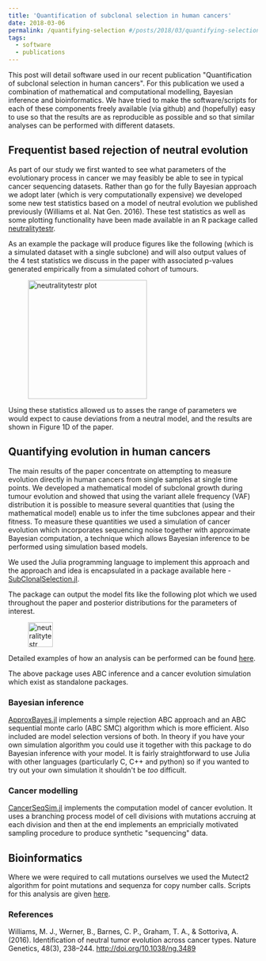 ```yaml
---
title: 'Quantification of subclonal selection in human cancers'
date: 2018-03-06
permalink: /quantifying-selection #/posts/2018/03/quantifying-selection
tags:
  - software
  - publications
---
```

This post will detail software used in our recent publication "Quantification of subclonal selection in human cancers". For this publication we used a combination of mathematical and computational modelling, Bayesian inference and bioinformatics. We have tried to make the software/scripts for each of these components freely available (via github) and (hopefully) easy to use so that the results are as reproducible as possible and so that similar analyses can be performed with different datasets.

## Frequentist based rejection of neutral evolution
As part of our study we first wanted to see what parameters of the evolutionary process in cancer we may feasibly be able to see in typical cancer sequencing datasets. Rather than go for the fully Bayesian approach we adopt later (which is very computationally expensive) we developed some new test statistics based on a model of neutral evolution we published previously (Williams et al. Nat Gen. 2016). These test statistics as well as some plotting functionality have been made available in an R package called [neutralitytestr](https://github.com/marcjwilliams1/neutralitytestr).


As an example the package will produce figures like the following (which is a simulated dataset with a single subclone) and will also output values of the 4 test statistics we discuss in the paper with associated p-values generated empirically from a simulated cohort of tumours.
<figure>
    <img src="{{ site.url }}/images/ng2018/1overftest.png" alt="neutralitytestr plot" width="240px">
</figure>

Using these statistics allowed us to asses the range of parameters we would expect to cause deviations from a neutral model, and the results are shown in Figure 1D of the paper.

## Quantifying evolution in human cancers
The main results of the paper concentrate on attempting to measure evolution directly in human cancers from single samples at single time points. We developed a mathematical model of subclonal growth during tumour evolution and showed that using the variant allele frequency (VAF) distribution it is possible to measure several quantities that (using the mathematical model) enable us to infer the time subclones appear and their fitness. To measure these quantities we used a simulation of cancer evolution which incorporates sequencing noise together with approximate Bayesian computation, a technique which allows Bayesian inference to be performed using simulation based models.

We used the Julia programming language to implement this approach and the approach and idea is encapsulated in a package available here - [SubClonalSelection.jl](https://github.com/marcjwilliams1/SubClonalSelection.jl).

The package can output the model fits like the following plot which we used throughout the paper and posterior distributions for the parameters of interest.
<figure>
    <img src="{{ site.url }}/images/ng2018/1clone.png" alt="neutralitytestr plot" width="50px">
</figure>

Detailed examples of how an analysis can be performed can be found [here](https://github.com/marcjwilliams1/SubClonalSelection.jl/tree/master/example).


The above package uses ABC inference and a cancer evolution simulation which exist as standalone packages.

### Bayesian inference
[ApproxBayes.jl](https://github.com/marcjwilliams1/ApproxBayes.jl) implements a simple rejection ABC approach and an ABC sequential monte carlo (ABC SMC) algorithm which is more efficient. Also included are model selection versions of both. In theory if you have your own simulation algorithm you could use it together with this package to do Bayesian inference with your model. It is fairly straightforward to use Julia with other languages (particularly C, C++ and python) so if you wanted to try out your own simulation it shouldn't be *too* difficult.

### Cancer modelling
[CancerSeqSim.jl](https://github.com/marcjwilliams1/CancerSeqSim.jl) implements the computation model of cancer evolution. It uses a branching process model of cell divisions with mutations accruing at each division and then at the end implements an empricially motivated sampling procedure to produce synthetic "sequencing" data.

## Bioinformatics
Where we were required to call mutations ourselves we used the Mutect2 algorithm for point mutations and sequenza for copy number calls. Scripts for this analysis are given [here](https://github.com/marcjwilliams1/ng2018_bioinformatics).

### References
Williams, M. J., Werner, B., Barnes, C. P., Graham, T. A., & Sottoriva, A. (2016). Identification of neutral tumor evolution across cancer types. Nature Genetics, 48(3), 238–244. http://doi.org/10.1038/ng.3489
